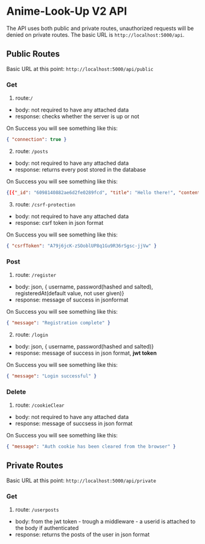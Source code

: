 # Anime-Look-Up V2 API

The API uses both public and private routes, unauthorized requests will be denied on private routes.
The basic URL is `http://localhost:5000/api`.

## Public Routes

Basic URL at this point: `http://localhost:5000/api/public`

### Get

1. route:`/`

- body: not required to have any attached data
- response: checks whether the server is up or not

On Success you will see something like this:

```json
{ "connection": true }
```

2. route: `/posts`

- body: not required to have any attached data
- response: returns every post stored in the database

On Success you will see something like this:

```json
{[{"_id": "6098140882ae6d2fe0289fcd", "title": "Hello there!", "content": "GENERAL KENOBI!", "createdAt": "2021-05-09T16:55:36.299Z", "createdBy": {"_id": "609806c582ae6d2fe0289fcc", "username": "GeneralKenobi", "__v": 0}}, ...]}
```

3. route: `/csrf-protection`

- body: not required to have any attached data
- response: csrf token in json format

On Success you will see something like this:

```json
{ "csrfToken": "A79j6jcK-zSOoblUP8q1Gu9R36rSgsc-jjVw" }
```

### Post

1. route: `/register`

- body: json, { username, password(hashed and salted), registeredAt(default value, not user given)}
- response: message of success in jsonformat

On Success you will see something like this:

```json
{ "message": "Registration complete" }
```

2. route: `/login`

- body: json, { username, password(hashed and salted)}
- response: message of success in json format, **jwt token**

On Success you will see something like this:

```json
{ "message": "Login successful" }
```

### Delete

1. route: `/cookieClear`

- body: not required to have any attached data
- response: message of succsess in json format

On Success you will see something like this:

```json
{ "message": "Auth cookie has been cleared from the browser" }
```

## Private Routes

Basic URL at this point: `http://localhost:5000/api/private`

### Get

1. route: `/userposts`

- body: from the jwt token - trough a middleware - a userid is attached to the body if authenticated
- response: returns the posts of the user in json format
